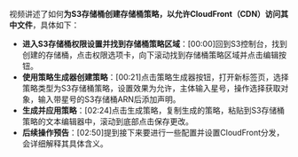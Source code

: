 

视频讲述了如何**为S3存储桶创建存储桶策略，以允许CloudFront（CDN）访问其中文件**，具体如下：


- **进入S3存储桶权限设置并找到存储桶策略区域**：[00:00]回到S3控制台，找到创建的存储桶，点击权限选项卡，向下滚动找到存储桶策略区域并点击编辑按钮。
- **使用策略生成器创建策略**：[00:21]点击策略生成器按钮，打开新标签页，选择策略类型为S3存储桶策略，设置效果为允许，主体输入星号，操作选择获取对象，输入带星号的S3存储桶ARN后添加声明。
- **生成并应用策略**：[02:24]点击生成策略，复制生成的策略，粘贴到S3存储桶策略的文本编辑器中，滚动到底部点击保存更改。
- **后续操作预告**：[02:50]提到接下来要进行一些配置并设置CloudFront分发，会详细解释其具体含义。